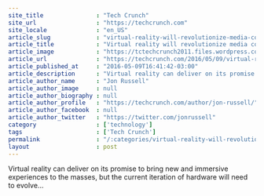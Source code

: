 ```yaml
---
site_title               : "Tech Crunch"
site_url                 : "https://techcrunch.com"
site_locale              : "en_US"
article_slug             : "virtual-reality-will-revolutionize-media-content-but-vr-headsets-need-to-evolve"
article_title            : "Virtual reality will revolutionize media content but VR headsets need to evolve"
article_image            : "https://tctechcrunch2011.files.wordpress.com/2016/05/tcdisrupt_ny16-9511.jpg?w=764&h=400&crop=1"
article_url              : "https://techcrunch.com/2016/05/09/virtual-reality-will-revolutionize-media-content-but-vr-headsets-need-to-evolve/"
article_published_at     : "2016-05-09T16:41:42-03:00"
article_description      : "Virtual reality can deliver on its promise to bring new and immersive experiences to the masses, but the current iteration of hardware will need to evolve..."
article_author_name      : "Jon Russell"
article_author_image     : null
article_author_biography : null
article_author_profile   : "https://techcrunch.com/author/jon-russell/"
article_author_facebook  : null
article_author_twitter   : "https://twitter.com/jonrussell"
category                 : ['technology']
tags                     : ['Tech Crunch']
permalink                : "/:categories/virtual-reality-will-revolutionize-media-content-but-vr-headsets-need-to-evolve/"
layout                   : post
---
```


Virtual reality can deliver on its promise to bring new and immersive experiences to the masses, but the current iteration of hardware will need to evolve...
